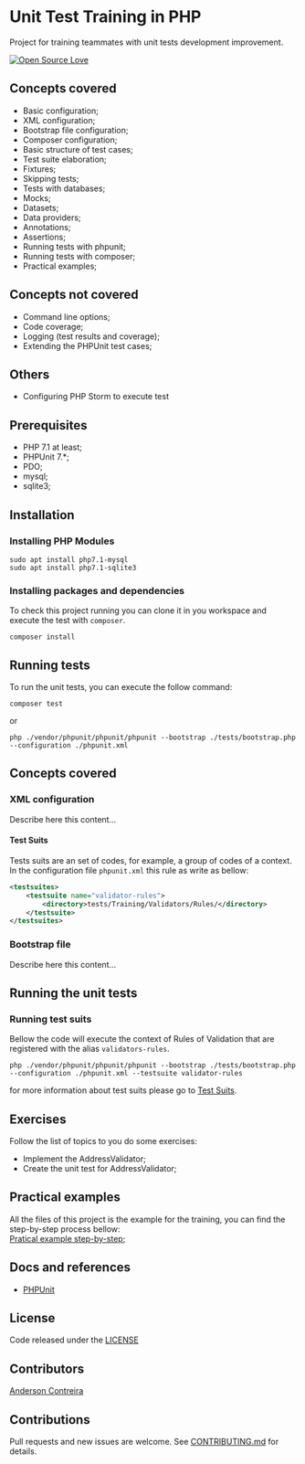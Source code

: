 # Unit Test Training in PHP
Project for training teammates with unit tests development improvement.

<!-- badges -->
[![Open Source Love](https://badges.frapsoft.com/os/mit/mit.svg?v=102)]()

## Concepts covered
* Basic configuration;
* XML configuration;
* Bootstrap file configuration;
* Composer configuration;
* Basic structure of test cases;
* Test suite elaboration;
* Fixtures;
* Skipping tests;
* Tests with databases;
* Mocks;
* Datasets;
* Data providers;
* Annotations;
* Assertions;
* Running tests with phpunit;
* Running tests with composer;
* Practical examples;

## Concepts not covered
* Command line options;
* Code coverage;
* Logging (test results and coverage);
* Extending the PHPUnit test cases;

## Others 
* Configuring PHP Storm to execute test

## Prerequisites
* PHP 7.1 at least;
* PHPUnit 7.*;
* PDO;
* mysql;
* sqlite3;

## Installation
### Installing PHP Modules
```
sudo apt install php7.1-mysql
sudo apt install php7.1-sqlite3 
```

### Installing packages and dependencies 
To check this project running you can clone it in you workspace and execute the test with `composer`.   
```
composer install
```

## Running tests
To run the unit tests, you can execute the follow command:

```
composer test
```
or 
```
php ./vendor/phpunit/phpunit/phpunit --bootstrap ./tests/bootstrap.php --configuration ./phpunit.xml
```

## Concepts covered
### XML configuration
Describe here this content...

#### Test Suits
Tests suits are an set of codes, for example, a group of codes of a context.
In the configuration file `phpunit.xml` this rule as write as bellow:
```xml
<testsuites>
    <testsuite name="validator-rules">
        <directory>tests/Training/Validators/Rules/</directory>
    </testsuite>
</testsuites>
``` 

### Bootstrap file
Describe here this content...

## Running the unit tests

### Running test suits

Bellow the code will execute the context of Rules of Validation that are registered with the alias `validators-rules`. 
```
php ./vendor/phpunit/phpunit/phpunit --bootstrap ./tests/bootstrap.php --configuration ./phpunit.xml --testsuite validator-rules
```

for more information about test suits please go to [Test Suits](#test-suits). 

## Exercises

Follow the list of topics to you do some exercises:
* Implement the AddressValidator;
* Create the unit test for AddressValidator;  




## Practical examples 
All the files of this project is the example for the training, 
you can find the step-by-step process bellow:<br/>
[Pratical example step-by-step](docs/training/step1.md);


## Docs and references
* [PHPUnit](https://phpunit.readthedocs.io)

## License 
Code released under the [LICENSE](LICENSE)  

## Contributors
[Anderson Contreira](https://github.com/andersoncontreira)

## Contributions 
Pull requests and new issues are welcome. See [CONTRIBUTING.md](CONTRIBUTING.md) for details. 